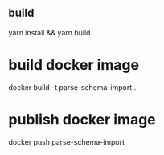 ## build
yarn install && yarn build

# build docker image
docker build -t parse-schema-import .

# publish docker image
docker push parse-schema-import